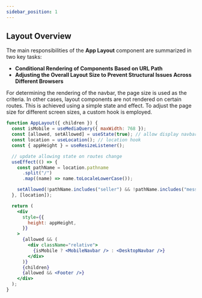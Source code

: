 ```yaml
---
sidebar_position: 1
---
```


## Layout Overview

The main responsibilities of the **App Layout** component are summarized in two key tasks:

<ul>
  <li><strong>Conditional Rendering of Components Based on URL Path</strong></li>
  <li><strong>Adjusting the Overall Layout Size to Prevent Structural Issues Across Different Browsers</strong></li>
</ul>

For determining the rendering of the navbar, the page size is used as the criteria. In other cases, layout components are not rendered on certain routes. This is achieved using a simple state and effect. To adjust the page size for different screen sizes, a custom hook is employed.

```jsx title="App Layout"
function AppLayout({ children }) {
  const isMobile = useMediaQuery({ maxWidth: 768 });
  const [allowed, setAllowed] = useState(true); // allow display navbar & footer state
  const location = useLocation(); // location hook
  const { appHeight } = useResizeListener();

  // update allowing state on routes change
  useEffect(() => {
    const pathName = location.pathname
      .split("/")
      .map((name) => name.toLocaleLowerCase());

    setAllowed(!pathName.includes("seller") && !pathName.includes("messages"));
  }, [location]);

  return (
    <div
      style={{
        height: appHeight,
      }}
    >
      {allowed && (
        <div className="relative">
          {isMobile ? <MobileNavbar /> : <DesktopNavbar />}
        </div>
      )}
      {children}
      {allowed && <Footer />}
    </div>
  );
}
```
